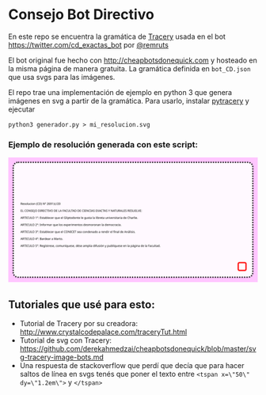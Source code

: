 # Consejo Bot Directivo
En este repo se encuentra la gramática de [Tracery](http://tracery.io) usada en el bot https://twitter.com/cd_exactas_bot por [@remruts](https://twitter.com/remruts)

El bot original fue hecho con http://cheapbotsdonequick.com y hosteado en la misma página de manera gratuita. La gramática definida en `bot_CD.json` que usa svgs para las imágenes.

El repo trae una implementación de ejemplo en python 3 que genera imágenes en svg a partir de la gramática. Para usarlo, instalar [pytracery](https://github.com/aparrish/pytracery) y ejecutar

    python3 generador.py > mi_resolucion.svg

### Ejemplo de resolución generada con este script:

![ejemplo](ejemplo.svg "sí, puede generar muchas cosas horribles, ja")

## Tutoriales que usé para esto:
- Tutorial de Tracery por su creadora: http://www.crystalcodepalace.com/traceryTut.html
- Tutorial de svg con Tracery: https://github.com/derekahmedzai/cheapbotsdonequick/blob/master/svg-tracery-image-bots.md
- Una respuesta de stackoverflow que perdí que decía que para hacer saltos de línea en svgs tenés que poner el texto entre `<tspan x=\"50\" dy=\"1.2em\">` y `</tspan>`



